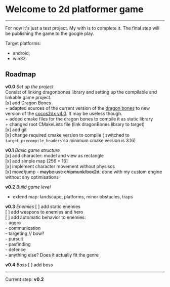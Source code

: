 # Welcome to 2d platformer game  
---
For now it's just a test project. My with is to complete it. The final step will be publishing the game to 
the google play.

Target platforms:  
- android;
- win32.

## Roadmap  

**v0.0** _Set up the project_  
Consist of linking dragonbones library and setting up the compilable and linkable game project.  
[x] add Dragon Bones  
	+ adapted sources of the current version of the [dragon bones](https://github.com/DragonBones/DragonBonesCPP/tree/dev) to new version of the [cocos2dx v4.0](https://github.com/cocos2d/cocos2d-x/tree/cocos2d-x-4.0). It may be useless though.  
	+ added cmake files for the dragon bones to compile it as static library   
	+ changed root CMakeLists file (link dragonBones library to target)  
[x] add git  
[x] change required cmake version to compile ( switched to `target_precompile_headers` so minimum cmake version is 3.16)  
  
**v0.1** _Basic game structure_  
[x] add character: model and view as rectangle  
[x] add simple map [256 * 16]  
[x] implement character movement without physiscs  
[x] move/jump - ~~maybe use chipmunk/box2d~~: done with my custom engine without any optimisations  

**v0.2** _Build game level_
- extend map: landscape, platforms, minor obstacles, traps

**v0.3** _Enemies_
[ ] add static enemies  
[ ] add weapons to enemies and hero  
[ ] add automatic behavior to enemies:  
	- aggro  
	- communication  
	- targeting // bow?  
	- pursuit  
	- pasfinding  
	- defence  
	- anything else? Does it actually fit the genre  

**v0.4** _Boss_
[ ] add boss  

---
Current step: **v0.2**




